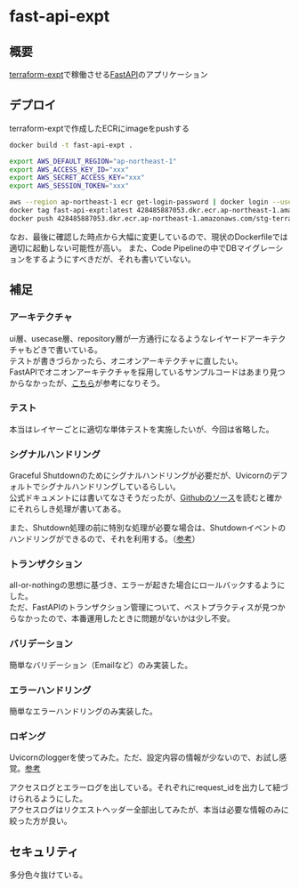 # fast-api-expt

## 概要
[terraform-expt](https://github.com/uekiGityuto/terraform-expt)で稼働させる[FastAPI](https://fastapi.tiangolo.com/ja/)のアプリケーション

## デプロイ
terraform-exptで作成したECRにimageをpushする

```sh
docker build -t fast-api-expt .

export AWS_DEFAULT_REGION="ap-northeast-1"
export AWS_ACCESS_KEY_ID="xxx"
export AWS_SECRET_ACCESS_KEY="xxx"
export AWS_SESSION_TOKEN="xxx"

aws --region ap-northeast-1 ecr get-login-password | docker login --username AWS --password-stdin 428485887053.dkr.ecr.ap-northeast-1.amazonaws.com
docker tag fast-api-expt:latest 428485887053.dkr.ecr.ap-northeast-1.amazonaws.com/stg-terraform-expt:latest
docker push 428485887053.dkr.ecr.ap-northeast-1.amazonaws.com/stg-terraform-expt:latest
```

なお、最後に確認した時点から大幅に変更しているので、現状のDockerfileでは適切に起動しない可能性が高い。
また、Code Pipelineの中でDBマイグレーションをするようにすべきだが、それも書いていない。

## 補足

### アーキテクチャ
ui層、usecase層、repository層が一方通行になるようなレイヤードアーキテクチャもどきで書いている。  
テストが書きづらかったら、オニオンアーキテクチャに直したい。  
FastAPIでオニオンアーキテクチャを採用しているサンプルコードはあまり見つからなかったが、[こちら](https://techblog.raksul.com/entry/2023/06/30/142904)が参考になりそう。

### テスト
本当はレイヤーごとに適切な単体テストを実施したいが、今回は省略した。  

### シグナルハンドリング
Graceful Shutdownのためにシグナルハンドリングが必要だが、Uvicornのデフォルトでシグナルハンドリングしているらしい。  
公式ドキュメントには書いてなさそうだったが、[Githubのソース](https://github.com/encode/uvicorn/blob/master/uvicorn/server.py)を読むと確かにそれらしき処理が書いてある。

また、Shutdown処理の前に特別な処理が必要な場合は、Shutdownイベントのハンドリングができるので、それを利用する。（[参考](https://fastapi.tiangolo.com/advanced/events/)）

### トランザクション
all-or-nothingの思想に基づき、エラーが起きた場合にロールバックするようにした。  
ただ、FastAPIのトランザクション管理について、ベストプラクティスが見つからなかったので、本番運用したときに問題がないかは少し不安。

### バリデーション
簡単なバリデーション（Emailなど）のみ実装した。

### エラーハンドリング
簡単なエラーハンドリングのみ実装した。

### ロギング
Uvicornのloggerを使ってみた。ただ、設定内容の情報が少ないので、お試し感覚。[参考](https://www.uvicorn.org/settings/#logging)

アクセスログとエラーログを出している。それぞれにrequest_idを出力して紐づけられるようにした。  
アクセスログはリクエストヘッダー全部出してみたが、本当は必要な情報のみに絞った方が良い。

## セキュリティ
多分色々抜けている。

